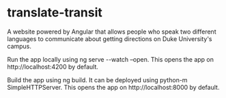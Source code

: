 # translate-transit

A website powered by Angular that allows people who speak two different languages to communicate about getting directions on Duke University's campus.

Run the app locally using ng serve --watch –open. This opens the app on http://localhost:4200 by default.

Build the app using ng build.
It can be deployed using python-m SimpleHTTPServer.
This opens the app on http://localhost:8000 by default.

